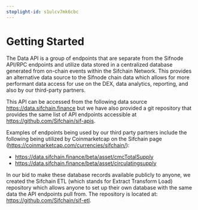```yaml
---
stoplight-id: s1ulcv7mk6cbc
---
```


# Getting Started

The Data API is a group of endpoints that are separate from the Sifnode API/RPC endpoints and utilize data stored in a centralized database generated from on-chain events within the Sifchain Network. This provides an alternative data source to the Sifnode chain data which allows for more performant data access for use on the DEX, data analytics, reporting, and also by our third-party partners.

This API can be accessed from the following data source https://data.sifchain.finance but we have also provided a git repository that provides the same list of API endpoints accessible at https://github.com/Sifchain/sif-apis.

Examples of endpoints being used by our third party partners include the following being utilized by Coinmarketcap on the Sifchain page (https://coinmarketcap.com/currencies/sifchain/):
- https://data.sifchain.finance/beta/asset/cmcTotalSupply
- https://data.sifchain.finance/beta/asset/circulatingsupply

In our bid to make these database records available publicly to anyone, we created the Sifchain ETL (which stands for Extract Transform Load) repository which allows anyone to set up their own database with the same data the API endpoints pull from. The repository is located at: https://github.com/Sifchain/sif-etl.